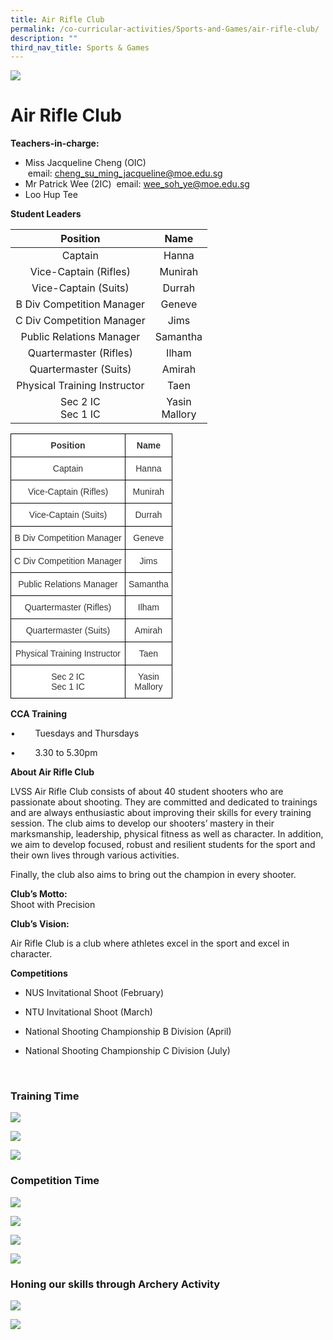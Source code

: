 ```yaml
---
title: Air Rifle Club
permalink: /co-curricular-activities/Sports-and-Games/air-rifle-club/
description: ""
third_nav_title: Sports & Games
---
```

![](/images/Banner.jpg)

Air Rifle Club
==============

**Teachers-in-charge:**&nbsp;

*   Miss Jacqueline Cheng (OIC)&nbsp; &nbsp;email:&nbsp;cheng_su_ming_jacqueline@moe.edu.sg
*   Mr Patrick Wee (2IC)&nbsp; email:&nbsp;wee_soh_ye@moe.edu.sg&nbsp;
*   Loo Hup Tee

  
  

**Student Leaders**

|         **Position**         |     **Name**     |
|:----------------------------:|:----------------:|
|            Captain           |       Hanna      |
|     Vice-Captain (Rifles)    |      Munirah     |
|     Vice-Captain (Suits)     |      Durrah      |
|   B Div Competition Manager  |      Geneve      |
|   C Div Competition Manager  |       Jims       |
|   Public Relations Manager   |     Samantha     |
|    Quartermaster (Rifles)    |       Ilham      |
|     Quartermaster (Suits)    |      Amirah      |
| Physical Training Instructor |       Taen       |
|     Sec 2 IC<br>Sec 1 IC     | Yasin<br>Mallory |

<style type="text/css">
.tg  {border-collapse:collapse;border-spacing:0;}
.tg td{border-color:black;border-style:solid;border-width:1px;font-family:Arial, sans-serif;font-size:14px;
  overflow:hidden;padding:10px 5px;word-break:normal;}
.tg th{border-color:black;border-style:solid;border-width:1px;font-family:Arial, sans-serif;font-size:14px;
  font-weight:normal;overflow:hidden;padding:10px 5px;word-break:normal;}
.tg .tg-tlx9{background-color:#FFF;color:#333;text-align:center;vertical-align:top}
.tg .tg-apyk{background-color:#FFF;color:#333;font-weight:bold;text-align:center;vertical-align:top}
</style>
<table class="tg">
<thead>
  <tr>
    <th class="tg-apyk">Position</th>
    <th class="tg-apyk">Name</th>
  </tr>
</thead>
<tbody>
  <tr>
    <td class="tg-tlx9">Captain</td>
    <td class="tg-tlx9">Hanna</td>
  </tr>
  <tr>
    <td class="tg-tlx9">Vice-Captain (Rifles)</td>
    <td class="tg-tlx9">Munirah</td>
  </tr>
  <tr>
    <td class="tg-tlx9">Vice-Captain (Suits)</td>
    <td class="tg-tlx9">Durrah</td>
  </tr>
  <tr>
    <td class="tg-tlx9">B Div Competition Manager</td>
    <td class="tg-tlx9">Geneve</td>
  </tr>
  <tr>
    <td class="tg-tlx9">C Div Competition Manager</td>
    <td class="tg-tlx9">Jims</td>
  </tr>
  <tr>
    <td class="tg-tlx9">Public Relations Manager</td>
    <td class="tg-tlx9">Samantha</td>
  </tr>
  <tr>
    <td class="tg-tlx9">Quartermaster (Rifles)</td>
    <td class="tg-tlx9">Ilham</td>
  </tr>
  <tr>
    <td class="tg-tlx9">Quartermaster (Suits)</td>
    <td class="tg-tlx9">Amirah</td>
  </tr>
  <tr>
    <td class="tg-tlx9">Physical Training Instructor</td>
    <td class="tg-tlx9">Taen</td>
  </tr>
  <tr>
    <td class="tg-tlx9">Sec 2 IC<br>Sec 1 IC</td>
    <td class="tg-tlx9">Yasin<br>Mallory</td>
  </tr>
</tbody>
</table>


**CCA Training**

•&nbsp;&nbsp;&nbsp;&nbsp;&nbsp;&nbsp;&nbsp;&nbsp;Tuesdays and Thursdays

•&nbsp;&nbsp;&nbsp;&nbsp;&nbsp;&nbsp;&nbsp;&nbsp;3.30 to 5.30pm

  

**About Air Rifle Club**

LVSS Air Rifle Club consists of about 40 student shooters who are passionate about shooting. They are committed and dedicated to trainings and are always enthusiastic about improving their skills for every training session. The club aims to develop our shooters’ mastery in their marksmanship, leadership, physical fitness as well as character. In addition, we aim to develop focused, robust and resilient students for the sport and their own lives through various activities.  
  
Finally, the club also aims to bring out the champion in every shooter.  
  

**Club’s Motto:**  
Shoot with Precision

**Club’s Vision:**

Air Rifle Club is a club where athletes excel in the sport and excel in character.

**Competitions**  

*   NUS Invitational Shoot (February)  
    
*   NTU Invitational Shoot (March)  
    
*   National Shooting Championship B Division (April)  
    
*   National Shooting Championship C Division (July)  
    

&nbsp;  
  

### Training Time

![](/images/CCA/Air1.jpeg)

![](/images/CCA/AIr2.jpeg)

![](/images/CCA/Air3.jpeg)

### Competition Time

![](/images/CCA/Air4.png)

![](/images/CCA/Air5.png)

![](/images/CCA/Air6.jpeg)

![](/images/CCA/Air7.jpeg)

### Honing our skills through Archery Activity

![](/images/CCA/Air8.png)

![](/images/CCA/Air9.jpeg)